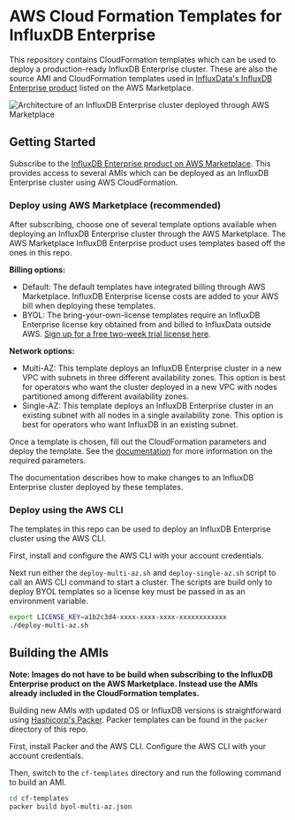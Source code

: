 # AWS Cloud Formation Templates for InfluxDB Enterprise

This repository contains CloudFormation templates which can be used to deploy a
production-ready InfluxDB Enterprise cluster. These are also the source AMI and
CloudFormation templates used in [InfluxData's InfluxDB Enterprise product]()
listed on the AWS Marketplace.

![Architecture of an InfluxDB Enterprise cluster deployed through AWS Marketplace](aws-marketplace-influxdb-enterprise.png)

## Getting Started

Subscribe to the [InfluxDB Enterprise product on AWS Marketplace](). This
provides access to several AMIs which can be deployed as an InfluxDB Enterprise
cluster using AWS CloudFormation.

### Deploy using AWS Marketplace (recommended)

After subscribing, choose one of several template options available when
deploying an InfluxDB Enterprise cluster through the AWS Marketplace. The AWS
Marketplace InfluxDB Enterprise product uses templates based off the ones in
this repo.

__Billing options:__

- Default: The default templates have integrated billing through AWS
  Marketplace. InfluxDB Enterprise license costs are added to your AWS bill when
  deploying these templates.
- BYOL: The bring-your-own-license templates require an InfluxDB Enterprise
  license key obtained from and billed to InfluxData outside AWS. [Sign up for a
  free two-week trial license here](https://portal.influxdata.com/users/new).

__Network options:__

- Multi-AZ: This template deploys an InfluxDB Enterprise cluster in a new VPC
  with subnets in three different availability zones. This option is best for
  operators who want the cluster deployed in a new VPC with nodes partitioned
  among different availability zones.
- Single-AZ: This template deploys an InfluxDB Enterprise cluster in an existing
  subnet with all nodes in a single availability zone. This option is best for
  operators who want InfluxDB in an existing subnet.

Once a template is chosen, fill out the CloudFormation parameters and deploy the
template. See the [documentation]() for more information on the required
parameters.

The documentation describes how to make changes to an InfluxDB Enterprise
cluster deployed by these templates.

### Deploy using the AWS CLI

The templates in this repo can be used to deploy an InfluxDB Enterprise cluster
using the AWS CLI.

First, install and configure the AWS CLI with your account credentials.

Next run either the `deploy-multi-az.sh` and `deploy-single-az.sh` script to
call an AWS CLI command to start a cluster. The scripts are build only to deploy
BYOL templates so a license key must be passed in as an environment variable.

```sh
export LICENSE_KEY=a1b2c3d4-xxxx-xxxx-xxxx-xxxxxxxxxxxx
./deploy-multi-az.sh
```

## Building the AMIs

__Note: Images do not have to be build when subscribing to the InfluxDB
Enterprise product on the AWS Marketplace. Instead use the AMIs already included
in the CloudFormation templates.__

Building new AMIs with updated OS or InfluxDB versions is straightforward using
[Hashicorp's Packer](https://www.packer.io/docs/builders/amazon.html). Packer
templates can be found in the `packer` directory of this repo.

First, install Packer and the AWS CLI. Configure the AWS CLI with your account
credentials.

Then, switch to the `cf-templates` directory and run the following command to
build an AMI.

```sh
cd cf-templates
packer build byol-multi-az.json
```
